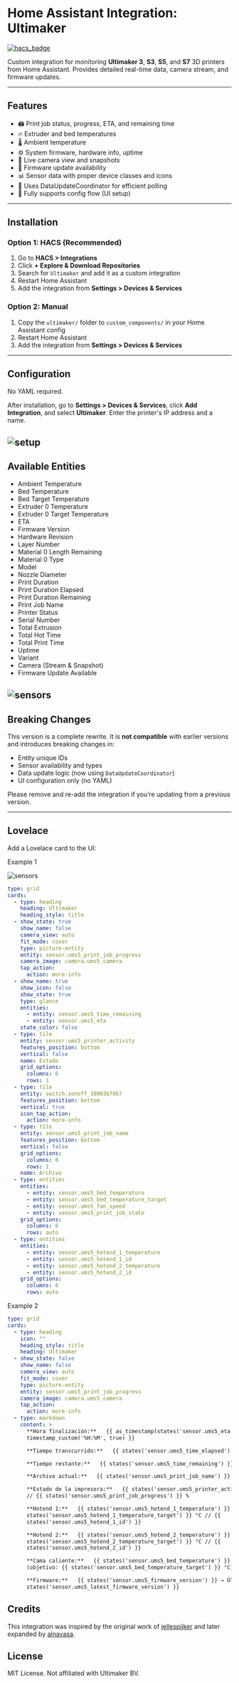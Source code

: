 # Home Assistant Integration: Ultimaker

[![hacs\_badge](https://img.shields.io/badge/HACS-Custom-orange.svg)](https://hacs.xyz/)

Custom integration for monitoring **Ultimaker 3**, **S3**, **S5**, and **S7** 3D printers from Home Assistant. Provides detailed real-time data, camera stream, and firmware updates.

---

## Features

* 🖨️ Print job status, progress, ETA, and remaining time
* 🔥 Extruder and bed temperatures
* 🌡️ Ambient temperature
* ⚙️ System firmware, hardware info, uptime
* 📸 Live camera view and snapshots
* 🔄 Firmware update availability
* 📊 Sensor data with proper device classes and icons
* 🧠 Uses DataUpdateCoordinator for efficient polling
* 📁 Fully supports config flow (UI setup)

---

## Installation

### Option 1: HACS (Recommended)

1. Go to **HACS > Integrations**
2. Click **+ Explore & Download Repositories**
3. Search for `Ultimaker` and add it as a custom integration
4. Restart Home Assistant
5. Add the integration from **Settings > Devices & Services**

### Option 2: Manual

1. Copy the `ultimaker/` folder to `custom_components/` in your Home Assistant config
2. Restart Home Assistant
3. Add the integration from **Settings > Devices & Services**

---

## Configuration

No YAML required.

After installation, go to **Settings > Devices & Services**, click **Add Integration**, and select **Ultimaker**. Enter the printer's IP address and a name.


![setup](https://github.com/jellespijker/home-assistant-ultimaker/raw/main/resources/setup.png)
---

## Available Entities

* Ambient Temperature
* Bed Temperature
* Bed Target Temperature
* Extruder 0 Temperature
* Extruder 0 Target Temperature
* ETA
* Firmware Version
* Hardware Revision
* Layer Number
* Material 0 Length Remaining
* Material 0 Type
* Model
* Nozzle Diameter
* Print Duration
* Print Duration Elapsed
* Print Duration Remaining
* Print Job Name
* Printer Status
* Serial Number
* Total Extrusion
* Total Hot Time
* Total Print Time
* Uptime
* Variant
* Camera (Stream & Snapshot)
* Firmware Update Available

![sensors](https://github.com/jellespijker/home-assistant-ultimaker/raw/main/resources/sensors.png)
---

## Breaking Changes

This version is a complete rewrite. It is **not compatible** with earlier versions and introduces breaking changes in:

* Entity unique IDs
* Sensor availability and types
* Data update logic (now using `DataUpdateCoordinator`)
* UI configuration only (no YAML)

Please remove and re-add the integration if you’re updating from a previous version.

---

## Lovelace

Add a Lovelace card to the UI:

Example 1

![sensors](https://github.com/jellespijker/home-assistant-ultimaker/raw/main/resources/lovelace.png)

```yaml
type: grid
cards:
  - type: heading
    heading: Ultimaker
    heading_style: title
  - show_state: true
    show_name: false
    camera_view: auto
    fit_mode: cover
    type: picture-entity
    entity: sensor.ums5_print_job_progress
    camera_image: camera.ums5_camera
    tap_action:
      action: more-info
  - show_name: true
    show_icon: false
    show_state: true
    type: glance
    entities:
      - entity: sensor.ums5_time_remaining
      - entity: sensor.ums5_eta
    state_color: false
  - type: tile
    entity: sensor.ums5_printer_activity
    features_position: bottom
    vertical: false
    name: Estado
    grid_options:
      columns: 6
      rows: 1
  - type: tile
    entity: switch.sonoff_10003b7db7
    features_position: bottom
    vertical: true
    icon_tap_action:
      action: more-info
  - type: tile
    entity: sensor.ums5_print_job_name
    features_position: bottom
    vertical: false
    grid_options:
      columns: 6
      rows: 1
    name: Archivo
  - type: entities
    entities:
      - entity: sensor.ums5_bed_temperature
      - entity: sensor.ums5_bed_temperature_target
      - entity: sensor.ums5_fan_speed
      - entity: sensor.ums5_print_job_state
    grid_options:
      columns: 6
      rows: auto
  - type: entities
    entities:
      - entity: sensor.ums5_hotend_1_temperature
      - entity: sensor.ums5_hotend_1_id
      - entity: sensor.ums5_hotend_2_temperature
      - entity: sensor.ums5_hotend_2_id
    grid_options:
      columns: 6
      rows: auto
```

Example 2

```yaml
type: grid
cards:
  - type: heading
    icon: ""
    heading_style: title
    heading: Ultimaker
  - show_state: false
    show_name: false
    camera_view: auto
    fit_mode: cover
    type: picture-entity
    entity: sensor.ums5_print_job_progress
    camera_image: camera.ums5_camera
    tap_action:
      action: more-info
  - type: markdown
    content: >
      **Hora finalización:**   {{ as_timestamp(states('sensor.ums5_eta')) |
      timestamp_custom('%H:%M', true) }}

      **Tiempo transcurrido:**   {{ states('sensor.ums5_time_elapsed') }} h

      **Tiempo restante:**   {{ states('sensor.ums5_time_remaining') }} h

      **Archivo actual:**   {{ states('sensor.ums5_print_job_name') }}

      **Estado de la impresora:**   {{ states('sensor.ums5_printer_activity') }}
      // {{ states('sensor.ums5_print_job_progress') }} %

      **Hotend 1:**   {{ states('sensor.ums5_hotend_1_temperature') }} °C // {{
      states('sensor.ums5_hotend_1_temperature_target') }} °C // {{
      states('sensor.ums5_hotend_1_id') }}

      **Hotend 2:**   {{ states('sensor.ums5_hotend_2_temperature') }} °C // {{
      states('sensor.ums5_hotend_2_temperature_target') }} °C // {{
      states('sensor.ums5_hotend_2_id') }}

      **Cama caliente:**   {{ states('sensor.ums5_bed_temperature') }} °C
      (objetivo: {{ states('sensor.ums5_bed_temperature_target') }} °C)  

      **Firmware:**   {{ states('sensor.ums5_firmware_version') }} → Última: {{
      states('sensor.ums5_latest_firmware_version') }}
```


## Credits

This integration was inspired by the original work of [jellespijker](https://github.com/jellespijker) and later expanded by [alnavasa](https://github.com/alnavasa).



## License

MIT License. Not affiliated with Ultimaker BV.
